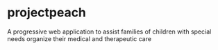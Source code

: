 # projectpeach
A progressive web application to assist families of children with special needs organize their medical and therapeutic care  
